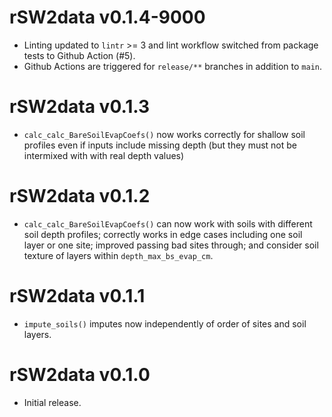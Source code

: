 # rSW2data v0.1.4-9000
* Linting updated to `lintr` >= 3 and
  lint workflow switched from package tests to Github Action (#5).
* Github Actions are triggered for `release/**` branches in addition to `main`.


# rSW2data v0.1.3
* `calc_calc_BareSoilEvapCoefs()` now works correctly for shallow soil profiles
  even if inputs include missing depth
  (but they must not be intermixed with with real depth values)


# rSW2data v0.1.2
* `calc_calc_BareSoilEvapCoefs()` can now work with soils with
  different soil depth profiles; correctly works in edge cases including
  one soil layer or one site; improved passing bad sites through; and
  consider soil texture of layers within `depth_max_bs_evap_cm`.


# rSW2data v0.1.1
* `impute_soils()` imputes now independently of order of sites and soil layers.


# rSW2data v0.1.0
* Initial release.
